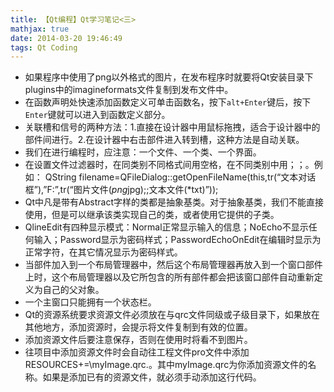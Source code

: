 ```yaml
---
title: 【Qt编程】Qt学习笔记<三>
mathjax: true
date: 2014-03-20 19:46:49
tags: Qt Coding
---
```


- 如果程序中使用了png以外格式的图片，在发布程序时就要将Qt安装目录下plugins中的imagineformats文件复制到发布文件中。
- 在函数声明处快速添加函数定义可单击函数名，按下`alt+Enter`键后，按下`Enter`键就可以进入到函数定义部分。
- 关联槽和信号的两种方法：1.直接在设计器中用鼠标拖拽，适合于设计器中的部件间进行。2.在设计器中右击部件进入转到槽，这种方法是自动关联。
- 我们在进行编程时，应注意：一个文件、一个类、一个界面。
- 在设置文件过滤器时，在同类别不同格式间用空格，在不同类别中用；；。例如：
  QString filename=QFileDialog::getOpenFileName(this,tr(“文本对话框”),”F:”,tr(“图片文件(*png*jpg);;文本文件(*txt)”));
- Qt中凡是带有Abstract字样的类都是抽象基类。对于抽象基类，我们不能直接使用，但是可以继承该类实现自己的类，或者使用它提供的子类。
- QlineEdit有四种显示模式：Normal正常显示输入的信息；NoEcho不显示任何输入；Password显示为密码样式；PasswordEchoOnEdit在编辑时显示为正常字符，在其它情况显示为密码样式。
- 当部件加入到一个布局管理器中，然后这个布局管理器再放入到一个窗口部件上时，这个布局管理器以及它所包含的所有部件都会把该窗口部件自动重新定义为自己的父对象。
- 一个主窗口只能拥有一个状态栏。
- Qt的资源系统要求资源文件必须放在与qrc文件同级或子级目录下，如果放在其他地方，添加资源时，会提示将文件复制到有效的位置。
- 添加资源文件后要注意保存，否则在使用时将看不到图片。
- 往项目中添加资源文件时会自动往工程文件pro文件中添加RESOURCES+=\myImage.qrc.。其中myImage.qrc为你添加资源文件的名称。如果是添加已有的资源文件，就必须手动添加这行代码。

